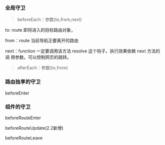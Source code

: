 ### 全局守卫

> beforeEach：参数(to,from,next)

to: route 即将进入的目标路由对象，

from：route 当前导航正要离开的路由

next：function 一定要调用该方法 resolve 这个钩子。执行效果依赖 next 方法的调
用参数。可以控制网页的跳转。

> afterEach：参数(to,from)


### 路由独享的守卫

beforeEnter

### 组件的守卫

beforeRouteEnter

beforeRouteUpdate(2.2新增)

beforeRouteLeave